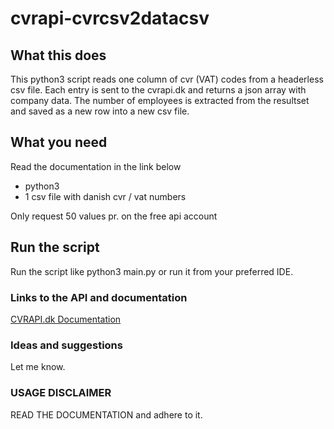 # cvrapi-cvrcsv2datacsv

## What this does

This python3 script reads one column of cvr (VAT) codes from a headerless csv file.
Each entry is sent to the cvrapi.dk and returns a json array with company data.
The number of employees is extracted from the resultset and saved as a new row into a new csv file.


## What you need

Read the documentation in the link below

* python3
* 1 csv file with danish cvr / vat numbers

Only request 50 values pr. on the free api account


## Run the script
Run the script like python3 main.py or run it from your preferred IDE.



### Links to the API and documentation

[CVRAPI.dk Documentation](https://cvrapi.dk/documentation)


### Ideas and suggestions
Let me know.

### USAGE DISCLAIMER

READ THE DOCUMENTATION and adhere to it.

